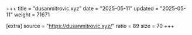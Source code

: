 +++
title = "dusanmitrovic.xyz"
date = "2025-05-11"
updated = "2025-05-11"
weight = 71671

[extra]
source = "https://dusanmitrovic.xyz/"
ratio = 89
size = 70
+++
